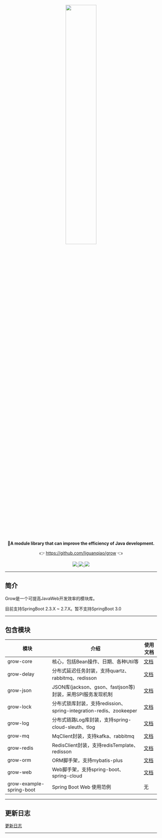 <p align="center">
	<a href="https://github.com/liguanqiao/grow"><img src="https://cdn.jsdelivr.net/gh/liguanqiao/grow/img/grow-logo.png" width="45%"></a>
</p>
<p align="center">
	<strong>🍬A module library that can improve the efficiency of Java development.</strong>
</p>
<p align="center">
	👉 <a href="https://github.com/liguanqiao/grow">https://github.com/liguanqiao/grow</a> 👈
</p>

<p align="center">
	<a target="_blank" href="https://search.maven.org/artifact/com.liguanqiao/grow">
		<img src="https://img.shields.io/maven-central/v/com.liguanqiao/grow.svg?label=Maven%20Central" />
	</a>
	<a target="_blank" href="https://www.oracle.com/java/technologies/javase/javase-jdk8-downloads.html">
		<img src="https://img.shields.io/badge/JDK-8+-green.svg" />
	</a>
    <a>
        <img src="https://img.shields.io/badge/springBoot-2.3+-green.svg" >
    </a>
</p>

-------------------------------------------------------------------------------

## 简介

Grow是一个可提高JavaWeb开发效率的模块库。

目前支持SpringBoot 2.3.X ~ 2.7.X。暂不支持SpringBoot 3.0

-------------------------------------------------------------------------------

## 包含模块

| 模块                       | 介绍                                                     | 使用文档                            |
|--------------------------|--------------------------------------------------------|---------------------------------|
| grow-core                | 核心，包括Bean操作、日期、各种Util等                                 | [文档](grow/grow-core/README.md)  |
| grow-delay               | 分布式延迟任务封装，支持quartz、rabbitmq、redisson                   | [文档](grow/grow-delay/README.md) |
| grow-json                | JSON库(jackson、gson、fastjson等)封装，采用SPI服务发现机制            | [文档](grow/grow-json/README.md)  |
| grow-lock                | 分布式锁库封装，支持redission、spring-integration-redis、zookeeper | [文档](grow/grow-lock/README.md)  |
| grow-log                 | 分布式链路Log库封装，支持spring-cloud-sleuth、tlog                 | [文档](grow/grow-log/README.md)   |
| grow-mq                  | MqClient封装，支持kafka、rabbitmq                            | [文档](grow/grow-mq/README.md)    |
| grow-redis               | RedisClient封装，支持redisTemplate、redisson                 | [文档](grow/grow-redis/README.md) |
| grow-orm                 | ORM脚手架，支持mybatis-plus                                  | [文档](grow/grow-orm/README.md)   |
| grow-web                 | Web脚手架，支持spring-boot、spring-cloud                      | [文档](grow/grow-web/README.md)   |
| grow-example-spring-boot | Spring Boot Web 使用范例                                   | 无                               |

-------------------------------------------------------------------------------

## 更新日志
[更新日志](CHANGELOG.md)

-------------------------------------------------------------------------------